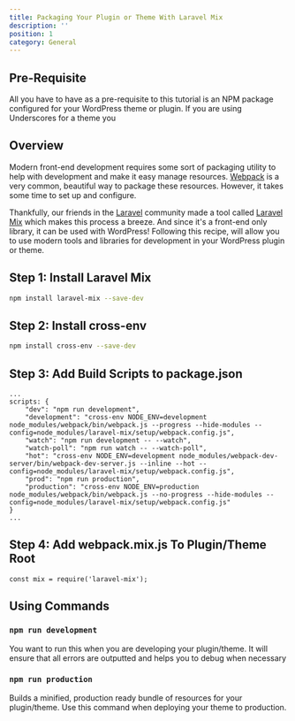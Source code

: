 ```yaml
---
title: Packaging Your Plugin or Theme With Laravel Mix
description: ''
position: 1
category: General
---
```


<social :tweet-text="'Packaging Your WordPress Plugin or Theme With Laravel Mix'"
    :page-url="'https://wp-dev-recipes.serversideup.net/general/packaging-your-plugin-or-theme-with-laravel-mix'"
    :github-url="'https://github.com/serversideup/wp-dev-recipes'"></social>

<recipe-header 
    :wordpress-versions="[5.4, 5.5]"
    :tutorial="{
        link: 'https://serversideup.net/using-laravel-mix-in-a-wordpress-theme/',
        name: 'Using Laravel Mix in a WordPress Theme'
    }">
    </recipe-header>

## Pre-Requisite
All you have to have as a pre-requisite to this tutorial is an NPM package configured for your WordPress theme or plugin. If you are using Underscores for a theme you

## Overview
Modern front-end development requires some sort of packaging utility to help with development and make it easy manage resources. [Webpack](https://webpack.js.org/) is a very common, beautiful way to package these resources. However, it takes some time to set up and configure.

Thankfully, our friends in the [Laravel](https://laravel.com) community made a tool called [Laravel Mix](https://laravel.com/docs/8.x/mix) which makes this process a breeze. And since it's a front-end only library, it can be used with WordPress! Following this recipe, will allow you to use modern tools and libraries for development in your WordPress plugin or theme. 

## Step 1: Install Laravel Mix

```bash
npm install laravel-mix --save-dev
```

## Step 2: Install cross-env

```bash
npm install cross-env --save-dev
```

## Step 3: Add Build Scripts to package.json

```json[package.json]
...
scripts: {
    "dev": "npm run development",
    "development": "cross-env NODE_ENV=development node_modules/webpack/bin/webpack.js --progress --hide-modules --config=node_modules/laravel-mix/setup/webpack.config.js",
    "watch": "npm run development -- --watch",
    "watch-poll": "npm run watch -- --watch-poll",
    "hot": "cross-env NODE_ENV=development node_modules/webpack-dev-server/bin/webpack-dev-server.js --inline --hot --config=node_modules/laravel-mix/setup/webpack.config.js",
    "prod": "npm run production",
    "production": "cross-env NODE_ENV=production node_modules/webpack/bin/webpack.js --no-progress --hide-modules --config=node_modules/laravel-mix/setup/webpack.config.js"
}
...
```

## Step 4: Add webpack.mix.js To Plugin/Theme Root

```javascript[webpack.mix.js]
const mix = require('laravel-mix');
```

## Using Commands

### `npm run development`
You want to run this when you are developing your plugin/theme. It will ensure that all errors are outputted and helps you to debug when necessary

### `npm run production`
Builds a minified, production ready bundle of resources for your plugin/theme. Use this command when deploying your theme to production.